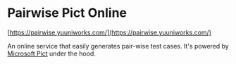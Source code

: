 # Pairwise Pict Online

[https://pairwise.yuuniworks.com/](https://pairwise.yuuniworks.com/)

An online service that easily generates pair-wise test cases.
It's powered by [Microsoft Pict](https://github.com/microsoft/pict) under the hood.
